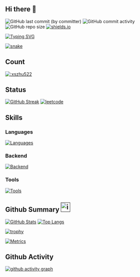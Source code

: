 ## Hi there 👋

![GitHub last commit (by committer)](https://img.shields.io/github/last-commit/xszhu522/xszhu522?logo=wakatime)
![GitHub commit activity](https://img.shields.io/github/commit-activity/t/xszhu522/xszhu522?logo=github)
![GitHub repo size](https://img.shields.io/github/repo-size/xszhu522/xszhu522?logo=databricks)
[![shields.io](https://img.shields.io/badge/shields.io-see-orange?style=flat-square&logo=shieldsdotio)](https://shields.io/)

[![Typing SVG](https://readme-typing-svg.demolab.com?font=Fira+Code&pause=1000&random=false&width=435&lines=Hello+World)](https://github.com/DenverCoder1/readme-typing-svg)

[![snake](https://raw.gitmirror.com/xszhu522/xszhu522/github-workflow-output/generate-snake/github-contribution-grid-snake.svg)](https://github.com/Platane/snk)

## Count

[![:xszhu522](https://count.getloli.com/get/@:xszhu522?theme=rule34)](https://github.com/journey-ad/Moe-Counter)

## Status

[![GitHub Streak](https://streak-stats.demolab.com?user=xszhu522&theme=onedark&mode=weekly)](https://github.com/DenverCoder1/github-readme-streak-stats)
[![leetcode](https://stats.justsong.cn/api/leetcode/?username=xszhu522&cn=true&theme=onedark)](https://github.com/songquanpeng/stats-cards)

## Skills

### Languages

[![Languages](https://skillicons.dev/icons?i=java,c,cpp,python,html,js,markdown,qt,matlab)](https://github.com/tandpfun/skill-icons)

### Backend

[![Backend](https://skillicons.dev/icons?i=spring,mysql,redis)](https://github.com/tandpfun/skill-icons)

### Tools

[![Tools](https://skillicons.dev/icons?i=idea,vscode,eclipse,git,github,gitlab,maven,linux,vim,postman,prometheus,grafana)](https://github.com/tandpfun/skill-icons)

## Github Summary <a href=""><img src="https://techstack-generator.vercel.app/github-icon.svg" alt="icon" width="30" height="30" /></a>

[![GitHub Stats](https://github-readme-stats.vercel.app/api?username=xszhu522&theme=ambient_gradient&show_icons=true)](https://github.com/anuraghazra/github-readme-stats)
[![Top Langs](https://github-readme-stats.vercel.app/api/top-langs?username=xszhu522&theme=ambient_gradient&layout=compact)](https://github.com/anuraghazra/github-readme-stats)

[![trophy](https://github-profile-trophy.vercel.app/?username=xszhu522&theme=onedark)](https://github.com/ryo-ma/github-profile-trophy)

[![Metrics](https://raw.gitmirror.com/xszhu522/xszhu522/github-workflow-output/github-metrics/github-metrics.svg)](https://github.com/lowlighter/metrics)

## Github Activity

[![github activity graph](https://github-readme-activity-graph.vercel.app/graph?username=xszhu522&area=true&theme=dracula)](https://github.com/ashutosh00710/github-readme-activity-graph)
